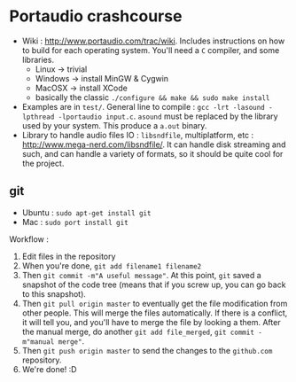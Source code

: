 # Portaudio crashcourse

- Wiki : <http://www.portaudio.com/trac/wiki>. Includes instructions on how to
build for each operating system. You'll need a `C` compiler, and some libraries.
  - Linux → trivial
  - Windows → install MinGW \& Cygwin
  - MacOSX → install XCode
  - basically the classic `./configure && make && sudo make install`
- Examples are in `test/`. General line to compile : `gcc -lrt -lasound -lpthread -lportaudio input.c`. `asound` must be replaced by the library
used by your system. This produce a `a.out` binary.
- Library to handle audio files IO : `libsndfile`, multiplatform, etc :
<http://www.mega-nerd.com/libsndfile/>. It can handle disk streaming and such,
and can handle a variety of formats, so it should be quite cool for the project.

## git
- Ubuntu : `sudo apt-get install git`
- Mac : `sudo port install git`

Workflow :

1. Edit files in the repository
2. When you're done, `git add filename1 filename2`
3. Then `git commit -m"A useful message"`. At this point, `git` saved a snapshot
   of the code tree (means that if you screw up, you can go back to this
   snapshot).
4. Then `git pull origin master` to eventually get the file modification from
   other people. This will merge the files automatically. If there is a
   conflict, it will tell you, and you'll have to merge the file by looking a
   them. After the manual merge, do another `git add file_merged`, `git commit
   -m"manual merge"`.
5. Then `git push origin master` to send the changes to the `github.com`
   repository.
6. We're done! :D
